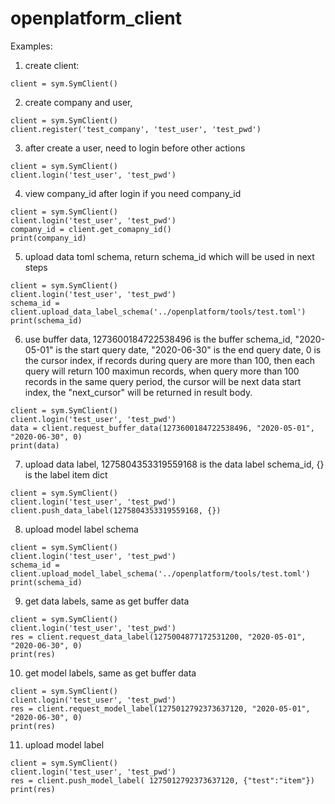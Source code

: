 # openplatform_client

Examples:

1. create client:
```
client = sym.SymClient()
```

2. create company and user, 
```
client = sym.SymClient()
client.register('test_company', 'test_user', 'test_pwd')
```

3. after create a user, need to login before other actions
```
client = sym.SymClient()
client.login('test_user', 'test_pwd')
```

4. view company_id after login if you need company_id
```
client = sym.SymClient()
client.login('test_user', 'test_pwd')
company_id = client.get_comapny_id()
print(company_id)
```

5. upload data toml schema, return schema_id which will be used in next steps
```
client = sym.SymClient()
client.login('test_user', 'test_pwd')
schema_id = client.upload_data_label_schema('../openplatform/tools/test.toml')
print(schema_id)
```

6. use buffer data, 1273600184722538496 is the buffer schema_id, "2020-05-01" is the start query date, "2020-06-30" is the end query date, 0 is the cursor index, if records during query are more than 100, then each query will return 100 maximun records, when query more than 100 records in the same query period, the cursor will be next data start index, the "next_cursor" will be returned in result body.
```
client = sym.SymClient()
client.login('test_user', 'test_pwd')
data = client.request_buffer_data(1273600184722538496, "2020-05-01", "2020-06-30", 0)
print(data)
```

7. upload data label, 1275804353319559168 is the data label schema_id, {} is the label item dict
```
client = sym.SymClient()
client.login('test_user', 'test_pwd')
client.push_data_label(1275804353319559168, {})
```

8. upload model label schema
```
client = sym.SymClient()
client.login('test_user', 'test_pwd')
schema_id = client.upload_model_label_schema('../openplatform/tools/test.toml')
print(schema_id)
```

9. get data labels, same as get buffer data
```
client = sym.SymClient()
client.login('test_user', 'test_pwd')
res = client.request_data_label(1275004877172531200, "2020-05-01", "2020-06-30", 0)
print(res)
```

10. get model labels, same as get buffer data
```
client = sym.SymClient()
client.login('test_user', 'test_pwd')
res = client.request_model_label(1275012792373637120, "2020-05-01", "2020-06-30", 0)
print(res)
```

11. upload model label
```
client = sym.SymClient()
client.login('test_user', 'test_pwd')
res = client.push_model_label( 1275012792373637120, {"test":"item"})
print(res)
```